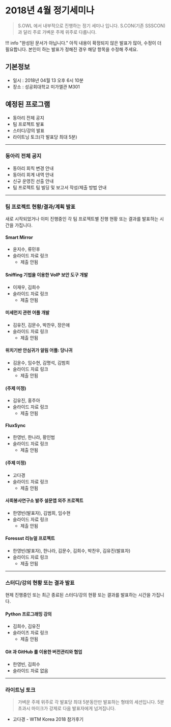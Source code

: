 # 2018년 4월 정기세미나

> S.OWL 에서 내부적으로 진행하는 정기 세미나 입니다. S.CON(기존 SSSCON) 과 달리 주로 가벼운 주제 위주로 다룹니다.

!!! info "완성된 문서가 아닙니다."
    아직 내용이 확정되지 않은 발표가 많아, 수정이 더 필요합니다. 본인이 하는 발표가 정해진 경우 해당 항목을 수정해 주세요.

## 기본정보
- 일시 : 2018년 04월 13 오후 6시 10분
- 장소 : 성공회대학교 미가엘관 M301

## 예정된 프로그램

- 동아리 전체 공지
- 팀 프로젝트 발표
- 스터디/강의 발표
- 라이트닝 토크(각 발표당 최대 5분)
---

### 동아리 전체 공지
- 동아리 회칙 변경 안내
- 동아리 회계 내역 안내
- 신규 운영진 선출 안내
- 팀 프로젝트 팀 빌딩 및 보고서 작성/제출 방법 안내
---
### 팀 프로젝트 현황/결과/계획 발표
새로 시작되었거나 이미 진행중인 각 팀 프로젝트별 진행 현황 또는 결과를 발표하는 시간을 가집니다.


#### Smart Mirror
  - 윤지수, 류민후
  - 슬라이드 자료 링크
    - 제출 안됨

#### Sniffing 기법을 이용한 VoIP 보안 도구 개발
  - 이재우, 김희수
  - 슬라이드 자료 링크
    - 제출 안됨

#### 미세먼지 관련 어플 개발
  - 김유진, 김문수, 박찬우, 장은애
  - 슬라이드 자료 링크
    - 제출 안됨

#### 위치기반 안심귀가 알림 어플: 당나귀
  - 김윤수, 임수현, 김명석, 김범희
  - 슬라이드 자료 링크
    - 제출 안됨

#### (주제 미정)
  - 김유진, 홍주아
  - 슬라이드 자료 링크
    - 제출 안됨

#### FluxSync
  - 한영빈, 한나라, 황인범
  - 슬라이드 자료 링크
    - 제출 안됨

#### (주제 미정)
  - 고다경
  - 슬라이드 자료 링크
    - 제출 안됨

#### 사회봉사연구소 발주 설문앱 외주 프로젝트
  - 한영빈(발표자), 김범희, 임수현
  - 슬라이드 자료 링크
    - 제출 안됨

#### Foressst 리뉴얼 프로젝트
  - 한영빈(발표자), 한나라, 김문수, 김희수, 박찬우, 김유진(발표자)
  - 슬라이드 자료 링크
    - 제출 안됨
---

### 스터디/강의 현황 또는 결과 발표
현제 진행중인 또는 최근 종료된 스터디/강의 현황 또는 결과를 발표하는 시간을 가집니다.

#### Python 프로그래밍 강의
  - 김희수, 김유진
  - 슬라이즈 자료 링크
    - 제출 안됨

#### Git 과 GitHub 를 이용한 버전관리와 협업
  - 한영빈, 김희수
  - 슬라이드 자료 없음
---
### 라이트닝 토크
> 가벼운 주제 위주로 각 발표당 최대 5분동안만 발표하는 형태의 세션입니다.
> 5분 초과시 마이크가 강제로 다음 발표자에게 넘겨집니다.

- 고다경 - WTM Korea 2018 참가후기
